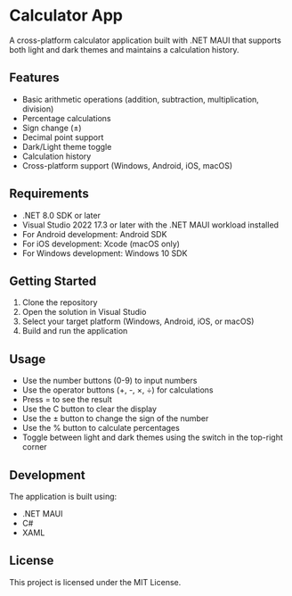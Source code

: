 # Calculator App

A cross-platform calculator application built with .NET MAUI that supports both light and dark themes and maintains a calculation history.

## Features

- Basic arithmetic operations (addition, subtraction, multiplication, division)
- Percentage calculations
- Sign change (±)
- Decimal point support
- Dark/Light theme toggle
- Calculation history
- Cross-platform support (Windows, Android, iOS, macOS)

## Requirements

- .NET 8.0 SDK or later
- Visual Studio 2022 17.3 or later with the .NET MAUI workload installed
- For Android development: Android SDK
- For iOS development: Xcode (macOS only)
- For Windows development: Windows 10 SDK

## Getting Started

1. Clone the repository
2. Open the solution in Visual Studio
3. Select your target platform (Windows, Android, iOS, or macOS)
4. Build and run the application

## Usage

- Use the number buttons (0-9) to input numbers
- Use the operator buttons (+, -, ×, ÷) for calculations
- Press = to see the result
- Use the C button to clear the display
- Use the ± button to change the sign of the number
- Use the % button to calculate percentages
- Toggle between light and dark themes using the switch in the top-right corner

## Development

The application is built using:
- .NET MAUI
- C#
- XAML

## License

This project is licensed under the MIT License. 